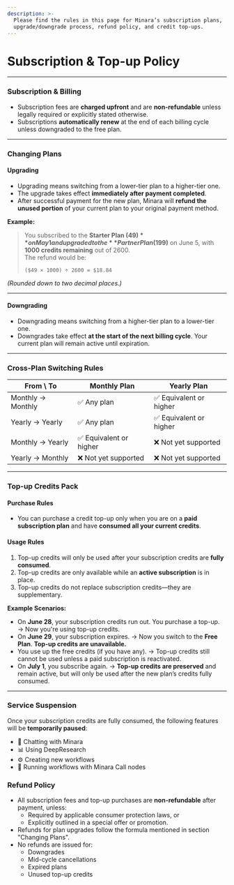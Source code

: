 ```yaml
---
description: >-
  Please find the rules in this page for Minara’s subscription plans,
  upgrade/downgrade process, refund policy, and credit top-ups.
---
```


# Subscription & Top-up Policy

***

### &#x20;Subscription & Billing

* Subscription fees are **charged upfront** and are **non-refundable** unless legally required or explicitly stated otherwise.
* Subscriptions **automatically renew** at the end of each billing cycle unless downgraded to the free plan.

***

### Changing Plans

#### &#x20;Upgrading

* Upgrading means switching from a lower-tier plan to a higher-tier one.
* The upgrade takes effect **immediately after payment completed**.
* After successful payment for the new plan, Minara will **refund the unused portion** of your current plan to your original payment method.



**Example:**

> You subscribed to the **Starter Plan ($49)** on May 1 and upgraded to the **Partner Plan ($199)** on June 5, with **1000 credits remaining** out of 2600.\
> The refund would be:
>
> `($49 × 1000) ÷ 2600 = $18.84`

_(Rounded down to two decimal places.)_

***

#### Downgrading

* Downgrading means switching from a higher-tier plan to a lower-tier one.
* Downgrades take effect **at the start of the next billing cycle**. Your current plan will remain active until expiration.

***

### Cross-Plan Switching Rules

| From \ To         | Monthly Plan           | Yearly Plan            |
| ----------------- | ---------------------- | ---------------------- |
| Monthly → Monthly | ✅ Any plan             | ✅ Equivalent or higher |
| Yearly → Yearly   | ✅ Any plan             | ✅ Equivalent or higher |
| Monthly → Yearly  | ✅ Equivalent or higher | ❌ Not yet supported    |
| Yearly → Monthly  | ❌ Not yet supported    | ❌ Not yet supported    |

***

### Top-up Credits Pack

#### Purchase Rules

* You can purchase a credit top-up only when you are on a **paid subscription plan** and have **consumed all your current credits**.

#### Usage Rules

1. Top-up credits will only be used after your subscription credits are **fully consumed**.
2. Top-up credits are only available while an **active subscription** is in place.
3. Top-up credits do not replace subscription credits—they are supplementary.

**Example Scenarios:**

* On **June 28**, your subscription credits run out. You purchase a top-up. → Now you're using top-up credits.
* On **June 29**, your subscription expires. → Now you switch to the **Free Plan**. **Top-up credits are unavailable.**
* You use up the free credits (if you have any). → Top-up credits still cannot be used unless a paid subscription is reactivated.
* On **July 1**, you subscribe again. → **Top-up credits are preserved** and remain active, but will only be used after the new plan’s credits fully consumed.

***

### Service Suspension

Once your subscription credits are fully consumed, the following features will be **temporarily paused**:

* 💬 Chatting with Minara
* 📊 Using DeepResearch
* ⚙️ Creating new workflows
* 🧠 Running workflows with Minara Call nodes



### Refund Policy

* All subscription fees and top-up purchases are **non-refundable** after payment, unless:
  * Required by applicable consumer protection laws, or
  * Explicitly outlined in a special offer or promotion.
* Refunds for plan upgrades follow the formula mentioned in section "Changing Plans".
* No refunds are issued for:
  * Downgrades
  * Mid-cycle cancellations
  * Expired plans
  * Unused top-up credits

